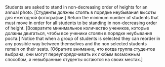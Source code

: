 Students are asked to stand in non-decreasing order of heights for an annual photo. [Студенты должны стоять в порядке неубывания высоты для ежегодной фотографии.]
Return the minimum number of students that must move in order for all students to be standing in non-decreasing order of height. [Возвратите минимальное количество учеников, которые должны двигаться, чтобы все ученики стояли в порядке неубывания роста.]
Notice that when a group of students is selected they can reorder in any possible way between themselves and the non selected students remain on their seats. [Обратите внимание, что когда группа студентов выбрана, они могут переупорядочивать их любым возможным способом, а невыбранные студенты остаются на своих местах.]